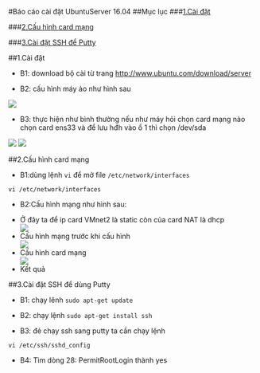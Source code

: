 #Báo cáo cài đặt UbuntuServer 16.04
##Mục lục
###[1.Cài đặt](#cd)

###[2.Cấu hình card mạng](#ch)

###[3.Cài đặt SSH để Putty](#ssh)

<a name="cd"></a>
##1.Cài đặt

- B1: download bộ cài từ trang http://www.ubuntu.com/download/server
 
- B2: cấu hình máy ảo như hình sau

<img src=http://imgur.com/lo4QnEp.png>

- B3: thực hiện như bình thường nếu như máy hỏi chọn card mạng nào chọn card ens33 và để lưu hđh vào ổ 1 thì chọn /dev/sda

<img src=http://imgur.com/lo4QnEp.png>

<img src=http://imgur.com/dPmhtVy.png>

<a name="ch"></a>
##2.Cấu hình card mạng

- B1:dùng lệnh `vi` để mở file `/etc/network/interfaces`

`vi /etc/network/interfaces`

- B2:Cấu hình mạng như hình sau:
<ul>
<li>Ở đây ta để ip card VMnet2 là static còn của card NAT là dhcp</li>
<img src=http://imgur.com/0A6J1pz.png>
<li>Cấu hình mạng trước khi cấu hình</li>
<img src=http://imgur.com/8waLjbH.png>
<li>Cấu hình card mạng</li>
<img src=http://imgur.com/0A6J1pz.png>
<li>Kết quả</li>
</ul>

<a name="ssh"></a>
##3.Cài đặt SSH để dùng Putty

- B1: chạy lênh `sudo apt-get update`

- B2: chạy lệnh `sudo apt-get install ssh`

- B3: đẻ chạy ssh sang putty ta cần chạy lệnh

`vi /etc/ssh/sshd_config`

- B4: Tìm dòng 28: PermitRootLogin thành yes


